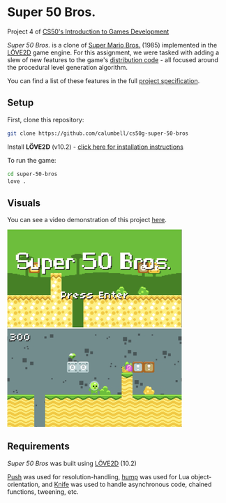 # Super 50 Bros.

Project 4 of [CS50's Introduction to Games Development](https://cs50.harvard.edu/games/2018/)

*Super 50 Bros.* is a clone of [Super Mario Bros.](https://en.wikipedia.org/wiki/Super_Mario_Bros.)  (1985) implemented in the [LÖVE2D](https://love2d.org/) game engine. For this assignment, we were tasked with adding a slew of new features to the game's [distribution code](https://cdn.cs50.net/games/2019/x/assignments/4/assignment4.zip) - all focused around the procedural level generation algorithm.


You can find a list of these features in the full [project specification](https://cs50.harvard.edu/games/2018/projects/4/mario/).

## Setup
First, clone this repository:
```bash
git clone https://github.com/calumbell/cs50g-super-50-bros
```
Install **LÖVE2D** (v10.2) - [click here for installation instructions](https://love2d.org/wiki/Getting_Started)

To run the game:
```bash
cd super-50-bros
love .
```

## Visuals

You can see a video demonstration of this project [here](https://youtu.be/5kuupoGBZyQ).

<img src="graphics/screenshots/screenshot-super50bros-title.png" width=400>

<img src="graphics/screenshots/screenshot-super50bros-playstate.png" width=400>


## Requirements

*Super 50 Bros* was built using [LÖVE2D](https://love2d.org/)  (10.2)

[Push](https://github.com/Ulydev/push) was used for resolution-handling, [hump](https://github.com/vrld/hump/blob/master/class.lua) was used for Lua object-orientation, and [Knife](https://github.com/airstruck/knife) was used to handle asynchronous code, chained functions, tweening, etc.
